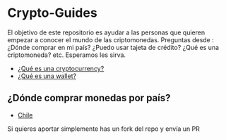 # Crypto-Guides
El objetivo de este repositorio es ayudar a las personas que quieren empezar a conocer el mundo de las criptomonedas. Preguntas desde : ¿Dónde comprar en mi país? ¿Puedo usar tajeta de crédito? ¿Qué es una criptomoneda? etc. Esperamos les sirva.


- [¿Qué es una cryptocurrency?](https://es.wikipedia.org/wiki/Criptomoneda)
- [¿Qué es una wallet?](https://www.bitcobie.com/wallet/)

## ¿Dónde comprar monedas por país?

- [Chile](CHILE.md)


Si quieres aportar simplemente has un fork del repo y envía un PR